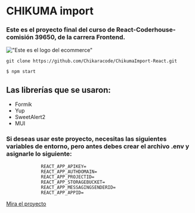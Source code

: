 # CHIKUMA import

### Este es el proyecto final del curso de React-Coderhouse-comisión 39650, de la carrera Frontend.

!["Este es el logo del ecommerce"](https://res.cloudinary.com/dbzv6juuv/image/upload/v1682352882/chikuLogo_gyt5ua.png)

```
git clone https://github.com/Chikaracode/ChikumaImport-React.git
```

`$ npm start`

## Las librerías que se usaron:
- Formik
- Yup
- SweetAlert2 
- MUI

### Si deseas usar este proyecto, necesitas las siguientes variables de entorno, pero antes debes crear el archivo .env y asignarle lo siguiente:
                 REACT_APP_APIKEY=
                 REACT_APP_AUTHDOMAIN=
                 REACT_APP_PROJECTID=
                 REACT_APP_STORAGEBUCKET=
                 REACT_APP_MESSAGINGSENDERID=
                 REACT_APP_APPID=

[Mira el proyecto](vercel.com)